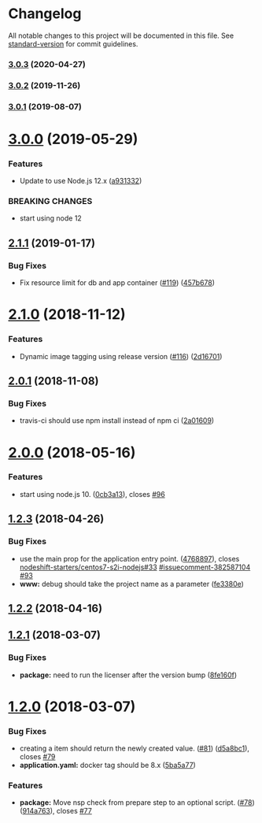 # Changelog

All notable changes to this project will be documented in this file. See [standard-version](https://github.com/conventional-changelog/standard-version) for commit guidelines.

### [3.0.3](https://github.com/nodeshift-starters/nodejs-rest-http-crud/compare/v3.0.2...v3.0.3) (2020-04-27)

### [3.0.2](https://github.com/nodeshift-starters/nodejs-rest-http-crud/compare/v3.0.1...v3.0.2) (2019-11-26)

### [3.0.1](https://github.com/nodeshift-starters/nodejs-rest-http-crud/compare/v3.0.0...v3.0.1) (2019-08-07)



# [3.0.0](https://github.com/nodeshift-starters/nodejs-rest-http-crud/compare/v2.1.2...v3.0.0) (2019-05-29)


### Features

*  Update to use Node.js 12.x ([a931332](https://github.com/nodeshift-starters/nodejs-rest-http-crud/commit/a931332))


### BREAKING CHANGES

* start using node 12



<a name="2.1.1"></a>
## [2.1.1](https://github.com/nodeshift-starters/nodejs-rest-http-crud/compare/v2.1.0...v2.1.1) (2019-01-17)


### Bug Fixes

* Fix resource limit for db and app container ([#119](https://github.com/nodeshift-starters/nodejs-rest-http-crud/issues/119)) ([457b678](https://github.com/nodeshift-starters/nodejs-rest-http-crud/commit/457b678))



<a name="2.1.0"></a>
# [2.1.0](https://github.com/nodeshift-starters/nodejs-rest-http-crud/compare/v2.0.1...v2.1.0) (2018-11-12)


### Features

* Dynamic image tagging using release version ([#116](https://github.com/nodeshift-starters/nodejs-rest-http-crud/issues/116)) ([2d16701](https://github.com/nodeshift-starters/nodejs-rest-http-crud/commit/2d16701))



<a name="2.0.1"></a>
## [2.0.1](https://github.com/nodeshift-starters/nodejs-rest-http-crud/compare/v2.0.0...v2.0.1) (2018-11-08)


### Bug Fixes

* travis-ci should use npm install instead of npm ci ([2a01609](https://github.com/nodeshift-starters/nodejs-rest-http-crud/commit/2a01609))



<a name="2.0.0"></a>
# [2.0.0](https://github.com/nodeshift-starters/nodejs-rest-http-crud/compare/v1.2.3...v2.0.0) (2018-05-16)


### Features

* start using node.js 10. ([0cb3a13](https://github.com/nodeshift-starters/nodejs-rest-http-crud/commit/0cb3a13)), closes [#96](https://github.com/nodeshift-starters/nodejs-rest-http-crud/issues/96)



<a name="1.2.3"></a>
## [1.2.3](https://github.com/nodeshift-starters/nodejs-rest-http-crud/compare/v1.2.2...v1.2.3) (2018-04-26)


### Bug Fixes

* use the main prop for the application entry point. ([4768897](https://github.com/nodeshift-starters/nodejs-rest-http-crud/commit/4768897)), closes [nodeshift-starters/centos7-s2i-nodejs#33](https://github.com/nodeshift-starters/centos7-s2i-nodejs/issues/33) [#issuecomment-382587104](https://github.com/nodeshift-starters/nodejs-rest-http-crud/issues/issuecomment-382587104) [#93](https://github.com/nodeshift-starters/nodejs-rest-http-crud/issues/93)
* **www:** debug should take the project name as a parameter ([fe3380e](https://github.com/nodeshift-starters/nodejs-rest-http-crud/commit/fe3380e))



<a name="1.2.2"></a>
## [1.2.2](https://github.com/nodeshift-starters/nodejs-rest-http-crud/compare/v1.2.1...v1.2.2) (2018-04-16)



<a name="1.2.1"></a>
## [1.2.1](https://github.com/nodeshift-starters/nodejs-rest-http-crud/compare/v1.2.0...v1.2.1) (2018-03-07)


### Bug Fixes

* **package:** need to run the licenser after the version bump ([8fe160f](https://github.com/nodeshift-starters/nodejs-rest-http-crud/commit/8fe160f))



<a name="1.2.0"></a>
# [1.2.0](https://github.com/nodeshift-starters/nodejs-rest-http-crud/compare/v1.1.1...v1.2.0) (2018-03-07)


### Bug Fixes

* creating a item should return the newly created value. ([#81](https://github.com/nodeshift-starters/nodejs-rest-http-crud/issues/81)) ([d5a8bc1](https://github.com/nodeshift-starters/nodejs-rest-http-crud/commit/d5a8bc1)), closes [#79](https://github.com/nodeshift-starters/nodejs-rest-http-crud/issues/79)
* **application.yaml:** docker tag should be 8.x ([5ba5a77](https://github.com/nodeshift-starters/nodejs-rest-http-crud/commit/5ba5a77))


### Features

* **package:** Move nsp check from prepare step to an optional script. ([#78](https://github.com/nodeshift-starters/nodejs-rest-http-crud/issues/78)) ([914a763](https://github.com/nodeshift-starters/nodejs-rest-http-crud/commit/914a763)), closes [#77](https://github.com/nodeshift-starters/nodejs-rest-http-crud/issues/77)
